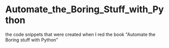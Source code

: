 # Automate_the_Boring_Stuff_with_Python

the code snippets that were created when I red the book "Automate the Boring stuff with Python"
